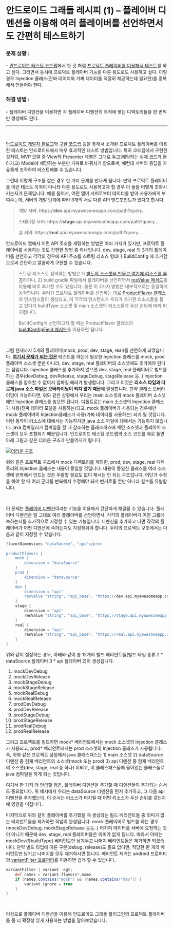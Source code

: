 # 안드로이드 그래들 레시피 (1) &#8211; 플레이버 디멘션을 이용해 여러 플레이버를 선언하면서도 간편히 테스트하기

### 문제 상황 :

&#8211; [안드로이드 테스팅 코드랩](https://codelabs.developers.google.com/codelabs/android-testing/#0)에서 한 것 처럼 [프로덕트 플레이버를 이용해서 테스트](http://android-developers.blogspot.kr/2015/12/leveraging-product-flavors-in-android.html)를 하고 싶다. 그러면서 동시에 프로덕트 플레이버 기능을 다른 용도로도 사용하고 싶다. 이럴 경우 Injection 클래스(진짜 데이터와 가짜 데이터를 적절히 제공하는데 필요한)를 중복해서 만들어야 한다.

### 해결 방법 :

&#8211; 플레이버 디멘션을 이용하면 각 플레이버 디멘션의 목적에 맞는 디렉토리들을 한 번씩만 생성해도 된다.

<!--more-->

* * *

&nbsp;

[안드로이드 개발자 블로그](http://android-developers.blogspot.kr/2015/12/leveraging-product-flavors-in-android.html)와 [구글 코드랩](https://codelabs.developers.google.com/codelabs/android-testing/#0) 등을 통해서 소개된 프로덕트 플레이버를 이용한 테스트는 안드로이드에서 매우 효과적인 테스트 방법입니다. 특히 코드랩에서 구현한 것처럼, MVP 모델 중 View와 Presenter 레벨은 그대로 두고(해당하는 실제 코드가 돌아가고) Model에 해당하는 부분만 가짜로 바꿔치기 함으로써, 예컨대 서버의 응답을 자유롭게 조작하여 테스트해볼 수 있습니다.

그런데 이렇게 구조를 잡는 경우 한 가지 문제를 만나게 됩니다. 만약 프로덕트 플레이버를 이런 테스트 목적이 아니라 다른 용도로도 사용하고자 할 경우 이 둘을 어떻게 조화시키는지가 문제입니다. 예를 들어서, 어떤 앱이 서버로부터 데이터를 받아 사용자에게 보여주는데, 서버의 개발 단계에 따라 3개의 서로 다른 API 엔드포인트가 있다고 합시다.

> 개발 서버: https://**dev**.api.myawesomeapp.com/path?query&#8230;
> 
> 스테이징 서버: https://**stage**.api.myawesomeapp.com/path?query&#8230;
> 
> 실 서버: https://**real**.api.myawesomeapp.com/path?query&#8230;

안드로이드 앱에서 이런 API 주소를 세팅하는 방법은 여러 가지가 있지만, 프로덕트 플레이버를 사용하는 것도 간편한 방법 중 하나입니다. dev, stage, real 의 3개의 플레이버를 선언하고 각각의 경우에 API 주소를 스트링 리소스 형태나 BuildConfig 에 추가함으로써 간단하고 깔끔하게 구현할 수 있습니다.

> 스트링 리소스로 정의하는 방법은 1) [별도의 소스셋을 만들고 여기에 리소스를 추가](http://tools.android.com/tech-docs/new-build-system/user-guide#TOC-Sourcesets-and-Dependencies)하거나, 2) build.gradle 파일에서 플레이버를 선언하면서 [resValue 메서드](http://google.github.io/android-gradle-dsl/current/com.android.build.gradle.internal.dsl.ProductFlavor.html#com.android.build.gradle.internal.dsl.ProductFlavor)를 이용해 바로 추가할 수도 있습니다. 물론 이 2가지 방법은 내부적으로는 동일하게 동작합니다. 우리가 프로덕트 플레이버를 선언하는 대로 [ProductFlavor 클래스](http://google.github.io/android-gradle-dsl/current/com.android.build.gradle.internal.dsl.ProductFlavor.html#com.android.build.gradle.internal.dsl.ProductFlavor)의 인스턴스들이 생성되고, 이 각각의 인스턴스가 우리가 추가한 리소스들을 들고 있다가 buildType 소스셋 및 main 소스셋의 리소스들과 우선 순위에 따라 머지됩니다.
> 
> BuildConfig에 선언하고자 할 때는 ProductFlavor 클래스의 [buildConfigField 메서드](http://google.github.io/android-gradle-dsl/current/com.android.build.gradle.internal.dsl.ProductFlavor.html#com.android.build.gradle.internal.dsl.ProductFlavor)를 이용하면 됩니다.

&nbsp;

그럼 현재까지 5개의 플레이버(mock, prod, dev, stage, real)를 선언하게 되었습니다. **<u>여기서 문제가 되는 것은</u>** 테스트를 하는데 필요한 Injection 클래스를 mock, prod 플레이버 소스셋 뿐만 아니라, dev, stage, real 플레이버의 소스셋에도 추가해야 된다는 점입니다. Injection 클래스를 추가하지 않으면 dev, stage, real 플레이버로 빌드를 하는 경우(devDebug, devRelease, stageDebug, stageRelease 등..) Injection 클래스를 참조할 수 없어서 컴파일 에러가 발생합니다. 그리고 이것은 **리소스 타입과 다르게 java 소스 파일은 오버라이딩이 되지 않기 때문**에 발생합니다. 만약 클래스 오버라이딩이 가능하다면, 위와 같은 상황에서 우리는 main 소스셋과 mock 플레이버 소스셋에만 Injection 클래스를 놓으면 됩니다. 디폴트로는 main 소스셋의 Injection 클래스가 사용(진짜 데이터 모델을 사용하는)되고, mock 플레이버가 사용되는 경우에만 mock 플레이버의 Injection클래스가 사용(가짜 데이터를 사용하는) 되게 될 것입니다. 이런 동작이 리소스에 대해서는 가능하지만 java 소스 파일에 대해서는 가능하지 않습니다. java 컴파일러가 컴파일을 할 때 참조하는 클래스패스에 메인 소스셋과 플레이버 소스셋이 모두 포함되기 때문입니다. 안드로이드 테스팅 코드랩의 소스 코드를 예로 들면 아래 그림과 같은 더러운 구조가 만들어지게 됩니다.

<a href="https://i.imgur.com/Z9BE6IZ"><img src="https://i.imgur.com/Z9BE6IZ.png?1" alt="더러운 구조" sizes="(max-width: 900px) 100vw, 900px" /></a>

위와 같은 프로젝트 구조에서 mock 디렉토리를 제외한, prod, dev, stage, real 디렉토리의 Injection 클래스는 내용이 동일할 것입니다. 내용이 동일한 클래스를 여러 소스셋에 반복해서 만드는 것은 두말할 필요도 없이 해서는 안 되는 구조입니다. 어딘가 수정을 해야 할 때 여러 군데를 반복해서 수정해야 돼서 번거로울 뿐만 아니라 실수를 유발합니다.

&nbsp;

이 문제는 [플레이버 디멘션](http://tools.android.com/tech-docs/new-build-system/user-guide#TOC-Multi-flavor-variants)이라는 기능을 이용해서 간단하게 해결될 수 있습니다. 플레이버 디멘션은 말 그대로 여러 플레이버를 선언하면서, 각각의 플레이버가 어떤 그룹에 속하는지를 추가적으로 지정할 수 있는 기능입니다. 디멘션을 추가하고 나면 각각의 플레이버가 어떤 디멘션에 속하는지도 지정해줘야 합니다. 우리의 프로젝트 구조에서는 다음과 같이 지정할 수 있습니다.

```groovy
flavorDimensions "dataSource", "api"</pre>
 
productFlavors {
    mock { 
        dimension = "dataSource" 
    } 
    prod { 
        dimension = "dataSource" 
    }
    dev {
        dimension = "api"
        resValue "string", "api_base", "https://dev.api.myawesomeapp.com/path?query..."
    }
    stage {
        dimension = "api"
        resValue "string", "api_base", "https://stage.api.myawesomeapp.com/path?query..."
    }
    real {
        dimension = "api"
        resValue "string", "api_base", "https://real.api.myawesomeapp.com/path?query..."
    }
}
```

위와 같이 설정하는 경우, 아래와 같이 총 12개의 빌드 베리언트들(빌드 타입 종류 2 \* dataSource 플레이버 3 \* api 플레이버 2)이 생성됩니다.

  1. mockDevDebug
  2. mockDevRelease
  3. mockStageDebug
  4. mockStageRelease
  5. mockRealDebug
  6. mockRealRelease
  7. prodDevDebug
  8. prodDevRelease
  9. prodStageDebug
 10. prodStageRelease
 11. prodRealDebug
 12. prodRealRelease

그리고 프로젝트를 빌드하면 mock\* 베리언트에서는 mock 소스셋의 Injection 클래스가 사용되고, prod\* 베리언트에서는 prod 소스셋의 Injection 클래스가 사용됩니다. 즉, 위와 같은 프로젝트 설정에서 java 클래스패스는 1) main 소스셋 2) dataSource 디멘션 중 현재 베리언트의 소스셋(mock 또는 prod) 3) api 디멘션 중 현재 베리언트의 소스셋(dev, stage, real 중 하나) 이되고, 이 클래스패스들에 들어있는 클래스들로 java 컴파일을 하게 되는 것입니다.

여기서 한 가지 더 언급할 점은, 플레이버 디멘션을 추가할 때 디멘션들이 추가되는 순서도 중요합니다. 위 예시에서 우리는 dataSource 디멘션을 먼저 추가하고, 그 다음 api 디멘션을 추가했는데, 이 순서는 리소스가 머지될 때 어떤 리소스가 우선 순위를 갖는지에 영향을 미칩니다.

마지막으로 위와 같이 플레이버를 추가했을 때 생성되는 빌드 베리언트들 중 의미가 없는 베리언트들을 제거하면 작업이 완성됩니다. mock 플레이버로 빌드를 하는 경우 (mockDevDebug, mockStageRelease 등등..) 어차피 데이터를 서버에 요청하는 것이 아니기 때문에 dev, stage, real 플레이버들은 의미가 없게 됩니다. 따라서 이때는 mockDev{$buildType} 베리언트만 남겨두고 나머지 베리언트들은 제거하면 되겠습니다. 만약 빌드 타입에 따른 구분(debug, release)도 필요 없다면, 적당한 한 개의 베리언트만 남기고 나머지를 모두 제거하시면 됩니다. 베리언트 제거는 android 프로퍼티의 [variantFilter 프로퍼티](http://google.github.io/android-gradle-dsl/current/com.android.build.gradle.AppExtension.html#com.android.build.gradle.AppExtension:variantFilter)를 이용하면 쉽게 할 수 있습니다.

```groovy
variantFilter { variant -&gt;
    def names = variant.flavors*.name
    if (names.contains("mock") && !names.contains("dev")) {
        variant.ignore = true
    }
}
```

&nbsp;

이상으로 플레이버 디멘션을 이용해 안드로이드 그래들 플러그인의 프로덕트 플레이버를 좀 더 확장성 있게 사용하는 방법을 알아보았습니다.
